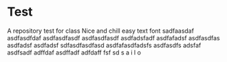 # Test
A repository test for class
Nice and chill easy text font
sadfaasdaf
asdfasdfdaf
asdfasdfasdf
asdfasdfasdf
asdfadsfadf
asdfafadsf
asdfasdfas
asdfadsf
asdfadsf
sdfasdfasdfasd
asdfafasdfadsfs
asdfasdfs
adsfaf
asdfsadf
adffdaf
asdffadf
adfdaff
fsf
sd
s
a
i
l
o

